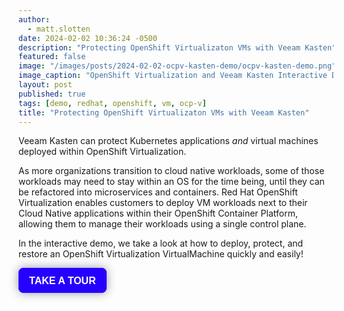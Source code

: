 ```yaml
---
author:
  - matt.slotten
date: 2024-02-02 10:36:24 -0500
description: "Protecting OpenShift Virtualizaton VMs with Veeam Kasten"
featured: false
image: "/images/posts/2024-02-02-ocpv-kasten-demo/ocpv-kasten-demo.png"
image_caption: "OpenShift Virtualization and Veeam Kasten Interactive Demo"
layout: post
published: true
tags: [demo, redhat, openshift, vm, ocp-v]
title: "Protecting OpenShift Virtualizaton VMs with Veeam Kasten"
---
```

Veeam Kasten can protect Kubernetes applications _and_ virtual machines deployed within OpenShift Virtualization.

As more organizations transition to cloud native workloads, some of those workloads may need to stay within an OS for the time being, until they can be refactored into microservices and containers. Red Hat OpenShift Virtualization enables customers to deploy VM workloads next to their Cloud Native applications within their OpenShift Container Platform, allowing them to manage their workloads using a single control plane.

In the interactive demo, we take a look at how to deploy, protect, and restore an OpenShift Virtualization VirtualMachine quickly and easily!

<div>
        <script src="https://js.storylane.io/js/v1/storylane.js"></script>
        <button onclick="Storylane.Play({type: 'popup', demo_type: 'html', width: 1863, height: 934, scale: '0.95', demo_url: 'https://veeam.storylane.io/demo/rblhk1gmxyay', padding_bottom: '56.25%'})" class="sl-preview-cta" style="background-color:#2600FF;border:none;border-radius:8px;box-shadow:0px 0px 15px rgba(26, 19, 72, 0.45);color:#FFFFFF;display:inline-block;font-family:Poppins, Arial, sans-serif;font-size:clamp(16px, 1.599vw, 20px);font-weight:600;height:clamp(40px, 3.996vw, 50px);line-height:1.2;padding:0 clamp(15px, 1.776vw, 20px);text-overflow:ellipsis;transform:translateZ(0);transition:background 0.4s;white-space:nowrap;width:auto;z-index:999999;cursor:pointer">TAKE A TOUR<div class="sl-preview-cta-ripple" style="position:absolute;border:1px solid #2600FF;inset:0;border-radius:inherit;pointer-events:none"><div class="sl-preview-cta-ripple-shadow" style="box-shadow:#2600FF 0px 0px 4px 4px;opacity:0;border-radius:inherit;position:absolute;inset:0"></div></div></button><style>.sl-preview-cta:hover .sl-preview-cta-ripple{transition:all 1s cubic-bezier(0,0,.2,1);inset:-0.75em!important;opacity:0!important}.sl-preview-cta:hover .sl-preview-cta-ripple-shadow{opacity:0.125!important;}</style>
</div>
